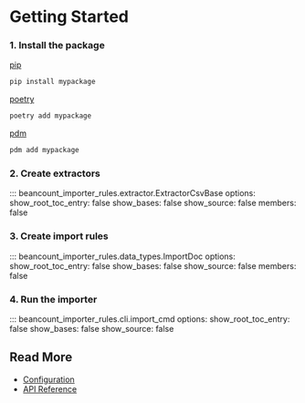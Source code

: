 # Getting Started

### 1. Install the package

[pip](https://pypi.org/project/pip/)
```bash
pip install mypackage
```

[poetry](https://python-poetry.org/)
```bash
poetry add mypackage
```

[pdm](https://pdm.fming.dev/)
```bash
pdm add mypackage
```

### 2. Create extractors

::: beancount_importer_rules.extractor.ExtractorCsvBase
    options:
      show_root_toc_entry: false
      show_bases: false
      show_source: false
      members: false

### 3. Create import rules

::: beancount_importer_rules.data_types.ImportDoc
    options:
      show_root_toc_entry: false
      show_bases: false
      show_source: false
      members: false

### 4. Run the importer

::: beancount_importer_rules.cli.import_cmd
    options:
      show_root_toc_entry: false
      show_bases: false
      show_source: false


## Read More

- [Configuration](configuration.md)
- [API Reference](api.md)
